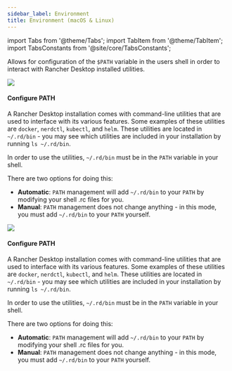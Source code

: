 ```yaml
---
sidebar_label: Environment
title: Environment (macOS & Linux)
---
```


import Tabs from '@theme/Tabs';
import TabItem from '@theme/TabItem';
import TabsConstants from '@site/core/TabsConstants';

Allows for configuration of the `$PATH` variable in the users shell in order to interact with Rancher Desktop installed utilities.

<Tabs groupId="os">
<TabItem value="macOS">

![](rd-versioned-asset://preferences/macOS_application_tabEnvironment.png)

#### Configure PATH

A Rancher Desktop installation comes with command-line utilities that are used to interface with its various features. Some examples of these utilities are `docker`, `nerdctl`, `kubectl`, and `helm`. These utilities are located in `~/.rd/bin` - you may see which utilities are included in your installation by running `ls ~/.rd/bin`.

In order to use the utilities, `~/.rd/bin` must be in the `PATH` variable in your shell.

There are two options for doing this:

- **Automatic**: `PATH` management will add `~/.rd/bin` to your `PATH` by modifying your shell .rc files for you.
- **Manual**: `PATH` management does not change anything - in this mode, you must add `~/.rd/bin` to your `PATH` yourself.

</TabItem>
<TabItem value="Linux">

![](rd-versioned-asset://preferences/Linux_application_tabEnvironment.png)

#### Configure PATH

A Rancher Desktop installation comes with command-line utilities that are used to interface with its various features. Some examples of these utilities are `docker`, `nerdctl`, `kubectl`, and `helm`. These utilities are located in `~/.rd/bin` - you may see which utilities are included in your installation by running `ls ~/.rd/bin`.

In order to use the utilities, `~/.rd/bin` must be in the `PATH` variable in your shell.

There are two options for doing this:

- **Automatic**: `PATH` management will add `~/.rd/bin` to your `PATH` by modifying your shell .rc files for you.
- **Manual**: `PATH` management does not change anything - in this mode, you must add `~/.rd/bin` to your `PATH` yourself.

</TabItem>
</Tabs>
